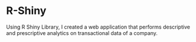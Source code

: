 # R-Shiny
Using R Shiny Library, I created a web application that performs descriptive and prescriptive analytics on transactional data of a company.
